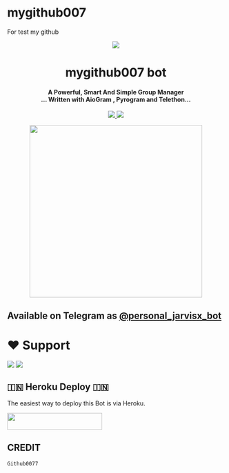 # mygithub007
For test my github
<p align="center">
  <img src="https://telegra.ph//file/116f3073ce60f1ff9ff36.jpg">
</p>

<h1 align="center"><b> mygithub007 bot  </b></h1>

<h4 align="center">A Powerful, Smart And Simple Group Manager <br> ... Written with AioGram , Pyrogram and Telethon...</h4>
<p align='center'>
  <a href="https://www.python.org/" alt="made-with-python"> <img src="https://img.shields.io/badge/Made%20with-Python-1f425f.svg?style=flat-square&logo=python&color=blue" /> </a>
  <a href="https://github.com/github0077/github007/graphs/commit-activity" alt="Maintenance"> <img src="https://img.shields.io/badge/Maintained%3F-yes-green.svg?style=flat-square" /> </a>
</p>

<p align="center"><a href="https://t.me/personal_jarvisx_bot"><img src="(https://telegra.ph/file/e641d3dd2ccdce6a3d934.jpg)" width="400"></a></p>

## Available on Telegram as [@personal_jarvisx_bot](https://t.me/petsonal_jarvisx_bot)

# ❤️ Support
<a href="https://t.me/englishchattinggroupold"><img src="https://img.shields.io/badge/Join-Telegram%20Channel-red.svg?logo=Telegram"></a>
<a href="https://t.me/englishchattinggroupold"><img src="https://img.shields.io/badge/Join-Telegram%20Group-blue.svg?logo=telegram"></a>


## 🇮🇳 Heroku Deploy 🇮🇳
The easiest way to deploy this Bot is via Heroku.

<p align="left"><a href="https://heroku.com/deploy?template=https://github077/github007"> <img src="https://img.shields.io/badge/Deploy%20To%20Heroku-black?style=for-the-badge&logo=heroku" width="220" height="38.45"/></a></p>



## CREDIT
```
Github0077
